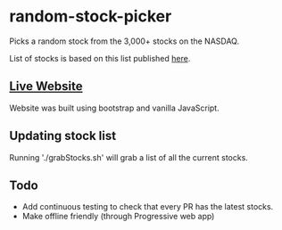 # random-stock-picker
Picks a random stock from the 3,000+ stocks on the NASDAQ.

List of stocks is based on this list published [here](ftp://ftp.nasdaqtrader.com/symboldirectory/nasdaqlisted.txt).

## [Live Website](https://itamariuser.github.io/get-random-altcoin/)

Website was built using bootstrap and vanilla JavaScript.

## Updating stock list

Running './grabStocks.sh' will grab a list of all the current stocks.

## Todo

* Add continuous testing to check that every PR has the latest stocks.
* Make offline friendly (through Progressive web app)
